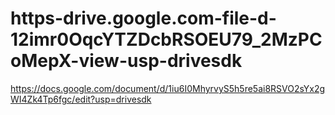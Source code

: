 # https-drive.google.com-file-d-12imr0OqcYTZDcbRSOEU79_2MzPCoMepX-view-usp-drivesdk
https://docs.google.com/document/d/1iu6I0MhyrvyS5h5re5ai8RSVO2sYx2gWI4Zk4Tp6fgc/edit?usp=drivesdk
